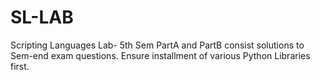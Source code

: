 # SL-LAB
Scripting Languages Lab- 5th Sem
PartA and PartB consist solutions to Sem-end exam questions.
Ensure installment of various Python Libraries first.
